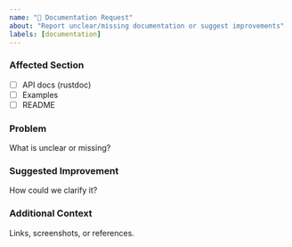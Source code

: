 ```yaml
---
name: "📖 Documentation Request"
about: "Report unclear/missing documentation or suggest improvements"
labels: [documentation]
---
```


### Affected Section
- [ ] API docs (rustdoc)
- [ ] Examples
- [ ] README

### Problem
What is unclear or missing?

### Suggested Improvement
How could we clarify it?

### Additional Context
Links, screenshots, or references.

